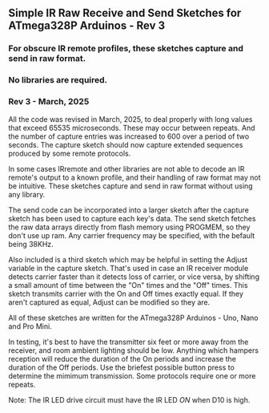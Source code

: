 ## Simple IR Raw Receive and Send Sketches for ATmega328P Arduinos - Rev 3

### For obscure IR remote profiles, these sketches capture and send in raw format.
### No libraries are required.

### Rev 3 - March, 2025

All the code was revised in March, 2025, to deal properly with long values that
exceed 65535 microseconds.  These may occur between repeats.  And the number of
capture entries was increased to 600 over a period of two seconds. The capture
sketch should now capture extended sequences produced by some remote protocols.



In some cases IRremote and other libraries are not able to decode an IR remote's
output to a known profile, and their handling of raw format may not be intuitive.
These sketches capture and send in raw format without using any library.

The send code can be incorporated into a larger sketch after the capture sketch has
been used to capture each key's data. The send sketch fetches the raw data arrays
directly from flash memory using PROGMEM, so they don't use up ram. Any carrier
frequency may be specified, with the befault being 38KHz.

Also included is a third sketch which may be helpful in setting the Adjust variable
in the capture sketch. That's used in case an IR receiver module detects carrier
faster than it detects loss of carrier, or vice versa, by shifting a small amount of
time between the "On" times and the "Off" times.  This sketch transmits carrier with
the On and Off times exactly equal.  If they aren't captured as equal, Adjust can be
modified so they are.

All of these sketches are written for the ATmega328P Arduinos - Uno, Nano and Pro Mini.

In testing, it's best to have the transmitter six feet or more away from the receiver,
and room ambient lighting should be low.  Anything which hampers reception will reduce
the duration of the On periods and increase the duration of the Off periods.  Use the
briefest possible button press to determine the mimimum transmission. Some protocols
require one or more repeats.

Note: The IR LED drive circuit must have the IR LED *ON* when D10 is high.

